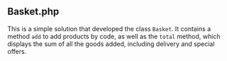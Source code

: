 ## Basket.php

This is a simple solution that developed the class `Basket`. It contains a method `add` to add products by code,
as well as the `total` method, which displays the sum of all the goods added, including delivery and special offers.
